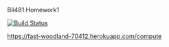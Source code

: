 Bil481 Homework1

[![Build Status](https://travis-ci.org/AdnanEkici/myDemoApp.svg?branch=master)](https://travis-ci.org/AdnanEkici/myDemoApp)

https://fast-woodland-70412.herokuapp.com/compute